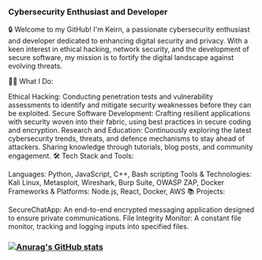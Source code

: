 ### Cybersecurity Enthusiast and Developer
🔒 Welcome to my GitHub! I'm Keirn, a passionate cybersecurity enthusiast and developer dedicated to enhancing digital security and privacy. With a keen interest in ethical hacking, network security, and the development of secure software, my mission is to fortify the digital landscape against evolving threats.

👨‍💻 What I Do:

Ethical Hacking: Conducting penetration tests and vulnerability assessments to identify and mitigate security weaknesses before they can be exploited.
Secure Software Development: Crafting resilient applications with security woven into their fabric, using best practices in secure coding and encryption.
Research and Education: Continuously exploring the latest cybersecurity trends, threats, and defence mechanisms to stay ahead of attackers. Sharing knowledge through tutorials, blog posts, and community engagement.
🛠 Tech Stack and Tools:

Languages: Python, JavaScript, C++, Bash scripting
Tools & Technologies: Kali Linux, Metasploit, Wireshark, Burp Suite, OWASP ZAP, Docker
Frameworks & Platforms: Node.js, React, Docker, AWS
📚 Projects:

SecureChatApp: An end-to-end encrypted messaging application designed to ensure private communications.
File Integrity Monitor: A constant file monitor, tracking and logging inputs into specified files.


###                                                             [![Anurag's GitHub stats](https://github-readme-stats.vercel.app/api?username=Skelpo1)](https://github.com/anuraghazra/github-readme-stats)
